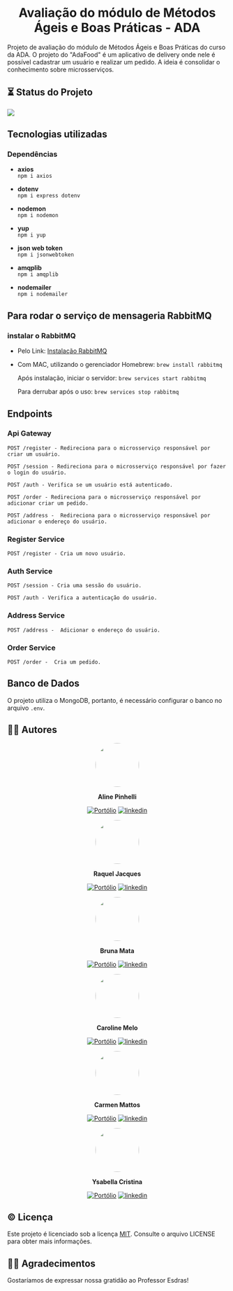 <h1 align="center"> Avaliação do módulo de Métodos Ágeis e Boas Práticas - ADA </h1>

Projeto de avaliação do módulo de Métodos Ágeis e Boas Práticas do curso da ADA.
O projeto do "AdaFood" é um aplicativo de delivery onde nele é possível cadastrar um usuário e realizar um pedido. A ideia é consolidar o conhecimento sobre microsserviços.

## ⏳ Status do Projeto

![](https://img.shields.io/static/v1?label=Status&message=Em%20Desenvolvimento&color=informational)

## Tecnologias utilizadas

### Dependências

-   **axios**  
    `npm i axios`

-   **dotenv**  
    `npm i express dotenv`

-   **nodemon**  
    `npm i nodemon`

-   **yup**  
    `npm i yup`

-   **json web token**  
    `npm i jsonwebtoken`

-   **amqplib**  
    `npm i amqplib`

-   **nodemailer**  
    `npm i nodemailer`

## Para rodar o serviço de mensageria RabbitMQ

### instalar o RabbitMQ 
- Pelo Link: [Instalação RabbitMQ](https://rabbitmq.com/download.html)

-   Com MAC, utilizando o gerenciador Homebrew:  `brew install rabbitmq`
    
      Após instalação, iniciar o servidor:
          `brew services start rabbitmq `

      Para derrubar após o uso:
          `brew services stop rabbitmq`

## Endpoints

### Api Gateway

```
POST /register - Redireciona para o microsserviço responsável por criar um usuário.
```

```
POST /session - Redireciona para o microsserviço responsável por fazer o login do usuário.
```

```
POST /auth - Verifica se um usuário está autenticado.
```

```
POST /order - Redireciona para o microsserviço responsável por adicionar criar um pedido.
```

```
POST /address -  Redireciona para o microsserviço responsável por adicionar o endereço do usuário.
```

### Register Service

```
POST /register - Cria um novo usuário.
```

### Auth Service

```
POST /session - Cria uma sessão do usuário.
```

```
POST /auth - Verifica a autenticação do usuário.
```

### Address Service

```
POST /address -  Adicionar o endereço do usuário.
```

### Order Service

```
POST /order -  Cria um pedido.
```

## Banco de Dados

O projeto utiliza o MongoDB, portanto, é necessário configurar o banco no arquivo `.env`.

## ✍🏻 Autores

<div style="text-align: center;">
<img src="https://media.licdn.com/dms/image/D4D03AQETcbtxqTSLKw/profile-displayphoto-shrink_800_800/0/1699883993286?e=1712793600&v=beta&t=rzH1E3ulWmNx0kNg3giLIG_LZyDP_79YU5Kdtj_EfpE" style="width:100px; border-radius: 50%;}">

**Aline Pinhelli**

[![Portólio](https://img.shields.io/badge/meu_portfólio-000?style=for-the-badge&logo=github&logoColor=white)](https://github.com/AlinePinhelli)
[![linkedin](https://img.shields.io/badge/linkedin-0A66C2?style=for-the-badge&logo=linkedin&logoColor=white)](https://www.linkedin.com/in/aline-dos-santos-pinhelli-844079160/)

</div>

<div style="text-align: center;">
<img src="https://media.licdn.com/dms/image/C4D03AQFMjH7QKClDvQ/profile-displayphoto-shrink_800_800/0/1620776895226?e=1713398400&v=beta&t=DAEesx0irZHF7Xms3mof8p7xcaLcBVk4faBrN4hOjz4" style="width:100px; border-radius: 50%;}">

**Raquel Jacques**

[![Portólio](https://img.shields.io/badge/meu_portfólio-000?style=for-the-badge&logo=github&logoColor=white)](https://github.com/raqueljacques)
[![linkedin](https://img.shields.io/badge/linkedin-0A66C2?style=for-the-badge&logo=linkedin&logoColor=white)](https://www.linkedin.com/in/raqueljacques/)

</div>

<div style="text-align: center;">
<img src="https://media.licdn.com/dms/image/C4E03AQEeLRqVNwT0Iw/profile-displayphoto-shrink_800_800/0/1668017854186?e=1712793600&v=beta&t=1P6cjR-D4unA-2qPlRP5ffAVESjwUbFRa5h8MGDNbY4" style="width:100px; border-radius: 50%;}">

**Bruna Mata**

[![Portólio](https://img.shields.io/badge/meu_portfólio-000?style=for-the-badge&logo=github&logoColor=white)](https://github.com/bruna-mata)
[![linkedin](https://img.shields.io/badge/linkedin-0A66C2?style=for-the-badge&logo=linkedin&logoColor=white)](https://www.linkedin.com/in/brunamata/)

</div>

<div style="text-align: center;">
<img src="https://avatars.githubusercontent.com/u/71932071?s=400&u=48f8b34e7e3922678597f38bb3ed7d71229299cf&v=4" style="width:100px; border-radius: 50%;}">

**Caroline Melo**

[![Portólio](https://img.shields.io/badge/meu_portfólio-000?style=for-the-badge&logo=github&logoColor=white)](https://github.com/CarolineMelo)
[![linkedin](https://img.shields.io/badge/linkedin-0A66C2?style=for-the-badge&logo=linkedin&logoColor=white)](https://www.linkedin.com/in/caroline-melo-5b1b231b4/)

</div>

<div style="text-align: center;">
<img src="https://media.licdn.com/dms/image/C4E03AQEu59A9ujf38w/profile-displayphoto-shrink_800_800/0/1635882045841?e=1712793600&v=beta&t=wfbbUlMlSi9mw-0maUKPr9Fi7WPChdLIzUoYGD5QGlk" style="width:100px; border-radius: 50%;}">

**Carmen Mattos**

[![Portólio](https://img.shields.io/badge/meu_portfólio-000?style=for-the-badge&logo=github&logoColor=white)](https://github.com/carmencmattos)
[![linkedin](https://img.shields.io/badge/linkedin-0A66C2?style=for-the-badge&logo=linkedin&logoColor=white)](https://www.linkedin.com/in/carmencmattos/)

</div>

<div style="text-align: center;">
<img src="https://avatars.githubusercontent.com/u/123129229?v=4" style="width:100px; border-radius: 50%;}">

**Ysabella Cristina**

[![Portólio](https://img.shields.io/badge/meu_portfólio-000?style=for-the-badge&logo=github&logoColor=white)](https://github.com/ysabeellaa)
[![linkedin](https://img.shields.io/badge/linkedin-0A66C2?style=for-the-badge&logo=linkedin&logoColor=white)](https://www.linkedin.com/in/ysabella-cristina/)

</div>

## ©️ Licença

Este projeto é licenciado sob a licença [MIT](https://choosealicense.com/licenses/mit/). Consulte o arquivo LICENSE para obter mais informações.

## 🙏🏻 Agradecimentos

Gostaríamos de expressar nossa gratidão ao Professor Esdras!

